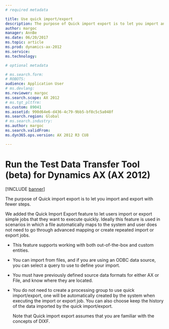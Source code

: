 ```yaml
---
# required metadata

title: Use quick import/export
description: The purpose of Quick import export is to let you import and export with fewer steps.
author: margoc
manager: AnnBe
ms.date: 06/20/2017
ms.topic: article
ms.prod: dynamics-ax-2012 
ms.service:
ms.technology:

# optional metadata

# ms.search.form: 
# ROBOTS: 
audience: Application User
# ms.devlang: 
ms.reviewer: margoc
ms.search.scope: AX 2012
# ms.tgt_pltfrm: 
ms.custom: 89041
ms.assetid: 990d64e6-d436-4c79-9bb5-bf8c5c5a048f
ms.search.region: Global
# ms.search.industry: 
ms.author: margoc
ms.search.validFrom: 
ms.dyn365.ops.version: AX 2012 R3 CU8

---
```


# Run the Test Data Transfer Tool (beta) for Dynamics AX (AX 2012)

[!INCLUDE [banner](../../includes/banner.md)]

The purpose of Quick import export is to let you import and export with fewer steps.

We added the Quick Import Export feature to let users import or export simple jobs that they want to execute quickly. Ideally this feature is used in scenarios in which a file automatically maps to the system and user does not need to go through advanced mapping or create repeated import or export jobs.

- This feature supports working with both out-of-the-box and custom entities.
- You can import from files, and if you are using an ODBC data source, you can select a query to use to define your import.
- You must have previously defined source data formats for either AX or File, and know where they are located.
- You do not need to create a processing group to use quick import/export, one will be automatically created by the system when executing the import or export job. You can also choose keep the history of the data imported by the quick import/export.

  Note that Quick import export assumes that you are familiar with the concepts of DIXF.




